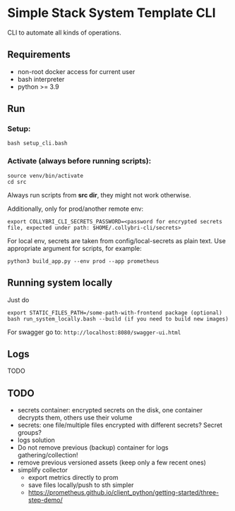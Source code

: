 # Simple Stack System Template CLI

CLI to automate all kinds of operations.

## Requirements

* non-root docker access for current user
* bash interpreter
* python >= 3.9

## Run

### Setup:

```
bash setup_cli.bash
```

### Activate (always before running scripts):

```
source venv/bin/activate
cd src
```

Always run scripts from **src dir**, they might not work otherwise.

Additionally, only for prod/another remote env:

```
export COLLYBRI_CLI_SECRETS_PASSWORD=<password for encrypted secrets file, expected under path: $HOME/.collybri-cli/secrets>
```

For local env, secrets are taken from config/local-secrets as plain text. Use appropriate argument for scripts, for
example:

```
python3 build_app.py --env prod --app prometheus
```

## Running system locally
Just do
```
export STATIC_FILES_PATH=/some-path-with-frontend package (optional)
bash run_system_locally.bash --build (if you need to build new images)
```
For swagger go to: `http://localhost:8080/swagger-ui.html`

## Logs
TODO

## TODO
* secrets container: encrypted secrets on the disk, one container decrypts them, others use their volume
* secrets: one file/multiple files encrypted with different secrets? Secret groups?
* logs solution
* Do not remove previous (backup) container for logs gathering/collection!
* remove previous versioned assets (keep only a few recent ones)
* simplify collector
  * export metrics directly to prom
  * save files locally/push to sth simpler
  * https://prometheus.github.io/client_python/getting-started/three-step-demo/